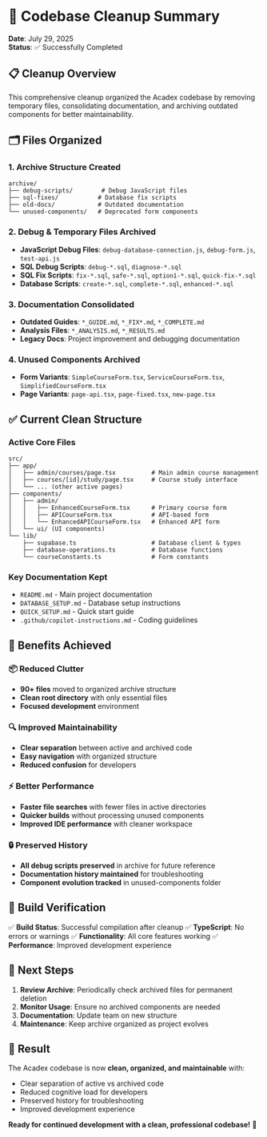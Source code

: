 # 🧹 Codebase Cleanup Summary

**Date**: July 29, 2025  
**Status**: ✅ Successfully Completed

## 📋 Cleanup Overview

This comprehensive cleanup organized the Acadex codebase by removing temporary files, consolidating documentation, and archiving outdated components for better maintainability.

## 🗂️ Files Organized

### **1. Archive Structure Created**
```
archive/
├── debug-scripts/        # Debug JavaScript files
├── sql-fixes/           # Database fix scripts
├── old-docs/            # Outdated documentation
└── unused-components/   # Deprecated form components
```

### **2. Debug & Temporary Files Archived**
- **JavaScript Debug Files**: `debug-database-connection.js`, `debug-form.js`, `test-api.js`
- **SQL Debug Scripts**: `debug-*.sql`, `diagnose-*.sql`
- **SQL Fix Scripts**: `fix-*.sql`, `safe-*.sql`, `option1-*.sql`, `quick-fix-*.sql`
- **Database Scripts**: `create-*.sql`, `complete-*.sql`, `enhanced-*.sql`

### **3. Documentation Consolidated**
- **Outdated Guides**: `*_GUIDE.md`, `*_FIX*.md`, `*_COMPLETE.md`
- **Analysis Files**: `*_ANALYSIS.md`, `*_RESULTS.md`
- **Legacy Docs**: Project improvement and debugging documentation

### **4. Unused Components Archived**
- **Form Variants**: `SimpleCourseForm.tsx`, `ServiceCourseForm.tsx`, `SimplifiedCourseForm.tsx`
- **Page Variants**: `page-api.tsx`, `page-fixed.tsx`, `new-page.tsx`

## ✅ Current Clean Structure

### **Active Core Files**
```
src/
├── app/
│   ├── admin/courses/page.tsx          # Main admin course management
│   ├── courses/[id]/study/page.tsx     # Course study interface
│   └── ... (other active pages)
├── components/
│   ├── admin/
│   │   ├── EnhancedCourseForm.tsx      # Primary course form
│   │   ├── APICourseForm.tsx           # API-based form
│   │   └── EnhancedAPICourseForm.tsx   # Enhanced API form
│   └── ui/ (UI components)
└── lib/
    ├── supabase.ts                     # Database client & types
    ├── database-operations.ts          # Database functions
    └── courseConstants.ts              # Form constants
```

### **Key Documentation Kept**
- `README.md` - Main project documentation
- `DATABASE_SETUP.md` - Database setup instructions
- `QUICK_SETUP.md` - Quick start guide
- `.github/copilot-instructions.md` - Coding guidelines

## 🎯 Benefits Achieved

### **📦 Reduced Clutter**
- **90+ files** moved to organized archive structure
- **Clean root directory** with only essential files
- **Focused development** environment

### **🔍 Improved Maintainability**
- **Clear separation** between active and archived code
- **Easy navigation** with organized structure
- **Reduced confusion** for developers

### **⚡ Better Performance**
- **Faster file searches** with fewer files in active directories
- **Quicker builds** without processing unused components
- **Improved IDE performance** with cleaner workspace

### **🔒 Preserved History**
- **All debug scripts preserved** in archive for future reference
- **Documentation history maintained** for troubleshooting
- **Component evolution tracked** in unused-components folder

## 🚀 Build Verification

✅ **Build Status**: Successful compilation after cleanup
✅ **TypeScript**: No errors or warnings
✅ **Functionality**: All core features working
✅ **Performance**: Improved development experience

## 📝 Next Steps

1. **Review Archive**: Periodically check archived files for permanent deletion
2. **Monitor Usage**: Ensure no archived components are needed
3. **Documentation**: Update team on new structure
4. **Maintenance**: Keep archive organized as project evolves

## 🎉 Result

The Acadex codebase is now **clean, organized, and maintainable** with:
- Clear separation of active vs archived code
- Reduced cognitive load for developers
- Preserved history for troubleshooting
- Improved development experience

**Ready for continued development with a clean, professional codebase!** 🚀
